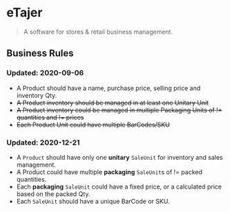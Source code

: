 # eTajer
> A software for stores & retail business management.  
## Business Rules
### Updated: 2020-09-06
* A Product should have a name, purchase price, selling price and inventory Qty.
* ~~A Product inventory should be managed in at least one Unitary Unit~~ 
* ~~A Product inventory could be managed in multiple Packaging Units of != quantities and != prices~~
* ~~Each Product Unit could have multiple BarCodes/SKU~~

### Updated: 2020-12-21 
* A `Product` should have only one __unitary__ `SaleUnit` for inventory and sales management.
* A Product could have multiple __packaging__ `SaleUnit`s of != packed quantities. 
* Each __packaging__ `SaleUnit` could have a fixed price, or a calculated price based on the packed Qty.
* Each `SaleUnit` should have a unique BarCode or SKU.
  